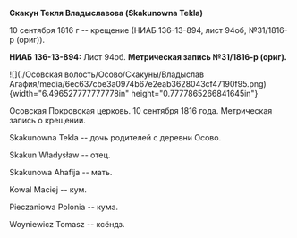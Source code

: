 **Скакун Текля Владыславова (Skakunowna Tekla)**

10 сентября 1816 г -- крещение (НИАБ 136-13-894, лист 94об, №31/1816-р
(ориг)).

**НИАБ 136-13-894:** Лист 94об. **Метрическая запись №31/1816-р
(ориг).**

![](./Осовская волость/Осово/Скакуны/Владыслав Агафия/media/6ec637cbe3a0974b67e2eab3628043cf47190f95.png){width="6.496527777777778in"
height="0.7777865266841645in"}

Осовская Покровская церковь. 10 сентября 1816 года. Метрическая запись о
крещении.

Skakunowna Tekla -- дочь родителей с деревни Осовo.

Skakun Władysław -- отец.

Skakunowa Ahafija -- мать.

Kowal Maciej -- кум.

Pieczaniowa Polonia -- кума.

Woyniewicz Tomasz -- ксёндз.
